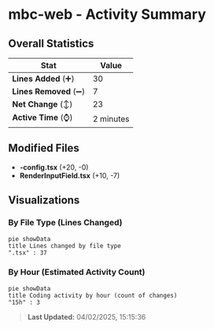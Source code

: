 # mbc-web - Activity Summary 

## Overall Statistics

| Stat                   | Value                                                             |
| ---------------------- | ----------------------------------------------------------------- |
| **Lines Added** (➕)   | 30                                          |
| **Lines Removed** (➖) | 7                                        |
| **Net Change** (↕)    | 23                |
| **Active Time** (⌚)   | 2 minutes |


## Modified Files
- **-config.tsx** (+20, -0)
- **RenderInputField.tsx** (+10, -7)

## Visualizations

### By File Type (Lines Changed)

```mermaid
pie showData
title Lines changed by file type
".tsx" : 37
```

### By Hour (Estimated Activity Count)

```mermaid
pie showData
title Coding activity by hour (count of changes)
"15h" : 3
```


> **Last Updated:** 04/02/2025, 15:15:36